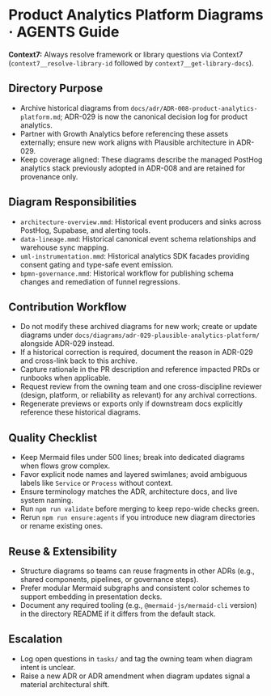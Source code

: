 # Product Analytics Platform Diagrams · AGENTS Guide

**Context7:** Always resolve framework or library questions via Context7 (`context7__resolve-library-id` followed by `context7__get-library-docs`).
## Directory Purpose
- Archive historical diagrams from `docs/adr/ADR-008-product-analytics-platform.md`; ADR-029 is now the canonical decision log for product analytics.
- Partner with Growth Analytics before referencing these assets externally; ensure new work aligns with Plausible architecture in ADR-029.
- Keep coverage aligned: These diagrams describe the managed PostHog analytics stack previously adopted in ADR-008 and are retained for provenance only.

## Diagram Responsibilities
- `architecture-overview.mmd`: Historical event producers and sinks across PostHog, Supabase, and alerting tools.
- `data-lineage.mmd`: Historical canonical event schema relationships and warehouse sync mapping.
- `uml-instrumentation.mmd`: Historical analytics SDK facades providing consent gating and type-safe event emission.
- `bpmn-governance.mmd`: Historical workflow for publishing schema changes and remediation of funnel regressions.

## Contribution Workflow
- Do not modify these archived diagrams for new work; create or update diagrams under `docs/diagrams/adr-029-plausible-analytics-platform/` alongside ADR-029 instead.
- If a historical correction is required, document the reason in ADR-029 and cross-link back to this archive.
- Capture rationale in the PR description and reference impacted PRDs or runbooks when applicable.
- Request review from the owning team and one cross-discipline reviewer (design, platform, or reliability as relevant) for any archival corrections.
- Regenerate previews or exports only if downstream docs explicitly reference these historical diagrams.

## Quality Checklist
- Keep Mermaid files under 500 lines; break into dedicated diagrams when flows grow complex.
- Favor explicit node names and layered swimlanes; avoid ambiguous labels like `Service` or `Process` without context.
- Ensure terminology matches the ADR, architecture docs, and live system naming.
- Run `npm run validate` before merging to keep repo-wide checks green.
- Rerun `npm run ensure:agents` if you introduce new diagram directories or rename existing ones.

## Reuse & Extensibility
- Structure diagrams so teams can reuse fragments in other ADRs (e.g., shared components, pipelines, or governance steps).
- Prefer modular Mermaid subgraphs and consistent color schemes to support embedding in presentation decks.
- Document any required tooling (e.g., `@mermaid-js/mermaid-cli` version) in the directory README if it differs from the default stack.

## Escalation
- Log open questions in `tasks/` and tag the owning team when diagram intent is unclear.
- Raise a new ADR or ADR amendment when diagram updates signal a material architectural shift.
